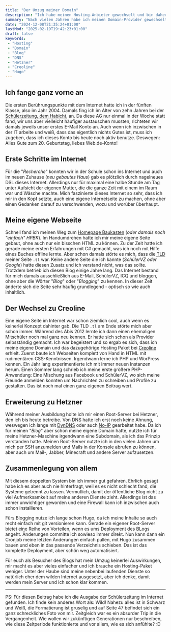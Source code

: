 ```yaml
---
title: "Der Umzug meiner Domain"
description: "Ich habe meinen Hosting-Anbieter gewechselt und bin daher auch mit meiner Domain umgezogen"
summary: "Nach vielen Jahren habe ich meinen Domain-Provider gewechselt und mich getraut, den Schritt zu wagen. Auch wenn es nach außen keine wirklichen Auswirkungen haben wird, gab es doch einiges zu ändern."
date: "2024-12-08T21:35:24+01:00"
lastMod: "2025-02-19T19:42:23+01:00"
draft: false
keywords:
 - "Hosting"
 - "Domain"
 - "Blog"
 - "DNS"
 - "Hetzner"
 - "Creoline"
 - "Hugo"
---
```


## Ich fange ganz vorne an
Die ersten Berührungspunkte mit dem Internet hatte ich in der fünften Klasse, also im Jahr 2004. Damals fing ich im Alter von zehn Jahren bei der [Schülerzeitung, dem Habicht](https://www.calameo.com/read/0015456597b3022087891), an. Da diese AG nur einmal in der Woche statt fand, wir uns aber vielleicht häufiger austauschen mussten, richteten wir damals jeweils unser erstes E-Mail Konto an. Auch wenn ich inzwischen in der IT arbeite und weiß, dass das eigentlich nichts Gutes ist, muss ich zugeben, dass ich dieses Konto bis heute noch aktiv benutze. Deswegen: Alles Gute zum 20. Geburtstag, liebes Web.de-Konto!

## Erste Schritte im Internet
Für die "_Recherche_" konnten wir in der Schule schon ins Internet und auch im neuen Zuhause (_neu gebautes Haus_) gab es plötzlich durch nagelneues DSL dieses Internet. Allerdings nur für maximal eine halbe Stunde am Tag unter Aufsicht der eigenen Mutter, die die ganze Zeit mit einem im Raum war und Wäsche machte. Mich faszinierte dieses Internet so sehr, dass ich mir in den Kopf setzte, auch eine eigene Internetseite zu machen, ohne aber einen Gedanken darauf zu verschwenden, wozu und worüber überhaupt.

## Meine eigene Webseite
Schnell fand ich meinen Weg zum [Homepage Baukasten](https://www.homepage-baukasten.de/) (_oder damals noch "einfach" HPBK_). Im Handumdrehen hatte ich mir meine eigene Seite gebaut, ohne auch nur ein bisschen HTML zu können. Zu der Zeit hatte ich gerade meine ersten Erfahrungen mit C# gemacht, was ich noch mit Hilfe eines Buches offline lernte. Aber schon damals störte es mich, dass die <abbr title="Top level domain">TLD</abbr> meiner Seite `.tl` war. Keine andere Seite die ich kannte (_SchülerVZ oder Google_) hatte diesen Zusatz und ich verstand nicht, was das sollte. Trotzdem betrieb ich diesen Blog einige Jahre lang. Das Internet bestand für mich damals ausschließlich aus E-Mail, SchülerVZ, ICQ und bloggen, ohne aber die Wörter "_Blog_" oder "_Blogging_" zu kennen. In dieser Zeit änderte sich die Seite sehr häufig grundlegend - optisch so wie auch inhaltlich.

## Der Wechsel zu Creoline
Eine eigene Seite im Internet war schon ziemlich cool, auch wenn es keinerlei Konzept dahinter gab. Die TLD `.tl` am Ende störte mich aber schon immer. Während des Abis 2012 lernte ich dann einen ehemaligen Mitschüler noch mal ganz neu kennen. Er hatte sich schon als Provider selbsständig gemacht. Ich war begeistert und so ergab es sich, dass ich meine eigene Domain und das dazugehörige Hosting Paket bei [Creoline](https://www.creoline.com/de) erhielt. Zuerst baute ich Webseiten komplett von Hand in HTML mit rudimentären CSS-Kenntnissen. Irgendwann lerne ich PHP und WorPress kennen. Ein Jahr lang experimentierte ich mit immer neuen Instanzen herum. Einen Sommer lang schrieb ich meine erste größere PHP-Anwendung: Eine Mischung aus Facebook und SchülerVZ, wo sich meine Freunde anmelden konnten um Nachrichten zu schreiben und Profile zu gestalten. Das ist noch mal einen ganz eigenen Beitrag wert.

## Erweiterung zu Hetzner
Während meiner Ausbildung holte ich mir einen Root-Server bei Hetzner, den ich bis heute betreibe. Von DNS hatte ich erst noch keine Ahnung, weswegen ich lange mit [DynDNS](https://www.ddnss.de/) oder auch [No-IP](https://www.noip.com/de-DE) gearbeitet habe. Da ich für meinen "_Blog_" aber schon meine eigene Domain hatte, nutzte ich für meine Hetzner-Maschine irgendwann eine Subdomain, als ich das Prinzip verstanden hatte. Meinen Root-Server nutzte ich in den vielen Jahren um mich per SSH anzumelden und Mails in der Konsole abrufen zu können, aber auch um Mail-, Jabber, Minecraft und andere Server aufzusetzen.

## Zusammenlegung von allem
Mit diesem doppelten System bin ich immer gut gefahren. Ehrlich gesagt habe ich es aber auch nie hinterfragt, weil es es nicht schlecht fand, die Systeme getrennt zu lassen. Vermutlich, damit der öffentliche Blog nicht zu viel Aufmerksamkeit auf meine anderen Dienste zieht. Allerdings ist das immer unwichtiger geworden und eine Firewall kann ich inzwischen auch schon installieren.

Fürs Blogging nutze ich lange schon Hugo, da ich meine Inhalte so auch recht einfach mit git versionieren kann. Gerade ein eigener Root-Server bietet eine Reihe von Vorteilen, wenn es ums Deployment des BLogs angeht. Änderungen committe ich sowieso immer direkt. Nun kann dann ein Cronjob meine letzten Änderungen einfach pullen, mit Hugo zusammen bauen und eben in das passende Verzeichnis schieben. Das ist das komplette Deployment, aber schön weg automatisiert.

Für euch als Besucher des Blogs hat mein Umzug keinerlei Auswirkungen, mir macht es aber vieles einfacher und ich brauche ein Hosting-Paket weniger. Unter der Haube sind meine nebenbei laufenden Dienste so natürlich eher dem wilden Internet ausgesetzt, aber ich denke, damit werden mein Server und ich schon klar kommen.



---
PS: Für diesen Beitrag habe ich die Ausgabe der Schülerzeitung im Internet gefunden. Ich finde kein anderes Wort als: Wild! Nahezu alles ist in Schwarz und Weiß, die Formatierung ist gruselig und auf Seite 47 befindet sich ein ganz schreckliches Foto von mir. Zeitgleich war es ein absurder Trip in die Vergangenheit. Wie wollen wir zukünftigen Generationen nur beschreiben, wie diese Zeitperiode funktionierte und vor allem, wie es sich anfühlte? :D
